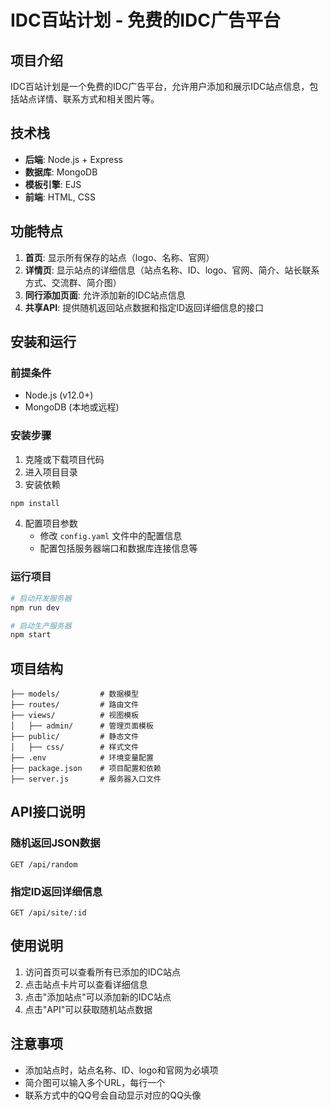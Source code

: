 # IDC百站计划 - 免费的IDC广告平台

## 项目介绍
IDC百站计划是一个免费的IDC广告平台，允许用户添加和展示IDC站点信息，包括站点详情、联系方式和相关图片等。

## 技术栈
- **后端**: Node.js + Express
- **数据库**: MongoDB
- **模板引擎**: EJS
- **前端**: HTML, CSS

## 功能特点
1. **首页**: 显示所有保存的站点（logo、名称、官网）
2. **详情页**: 显示站点的详细信息（站点名称、ID、logo、官网、简介、站长联系方式、交流群、简介图）
3. **同行添加页面**: 允许添加新的IDC站点信息
4. **共享API**: 提供随机返回站点数据和指定ID返回详细信息的接口

## 安装和运行

### 前提条件
- Node.js (v12.0+)
- MongoDB (本地或远程)

### 安装步骤
1. 克隆或下载项目代码
2. 进入项目目录
3. 安装依赖
```bash
npm install
```
4. 配置项目参数
   - 修改 `config.yaml` 文件中的配置信息
   - 配置包括服务器端口和数据库连接信息等

### 运行项目
```bash
# 启动开发服务器
npm run dev

# 启动生产服务器
npm start
```

## 项目结构
```
├── models/         # 数据模型
├── routes/         # 路由文件
├── views/          # 视图模板
│   ├── admin/      # 管理页面模板
├── public/         # 静态文件
│   ├── css/        # 样式文件
├── .env            # 环境变量配置
├── package.json    # 项目配置和依赖
├── server.js       # 服务器入口文件
```

## API接口说明

### 随机返回JSON数据
```
GET /api/random
```

### 指定ID返回详细信息
```
GET /api/site/:id
```

## 使用说明
1. 访问首页可以查看所有已添加的IDC站点
2. 点击站点卡片可以查看详细信息
3. 点击"添加站点"可以添加新的IDC站点
4. 点击"API"可以获取随机站点数据

## 注意事项
- 添加站点时，站点名称、ID、logo和官网为必填项
- 简介图可以输入多个URL，每行一个
- 联系方式中的QQ号会自动显示对应的QQ头像
